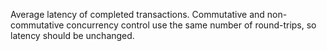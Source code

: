 Average latency of completed transactions. Commutative and non-commutative concurrency control use the same number of round-trips, so latency should be unchanged.